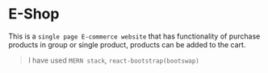 # E-Shop

This is a `single page E-commerce website` that has functionality of purchase products in group or single product, products can be added to the cart.

> I have used `MERN stack`, `react-bootstrap(bootswap)`
